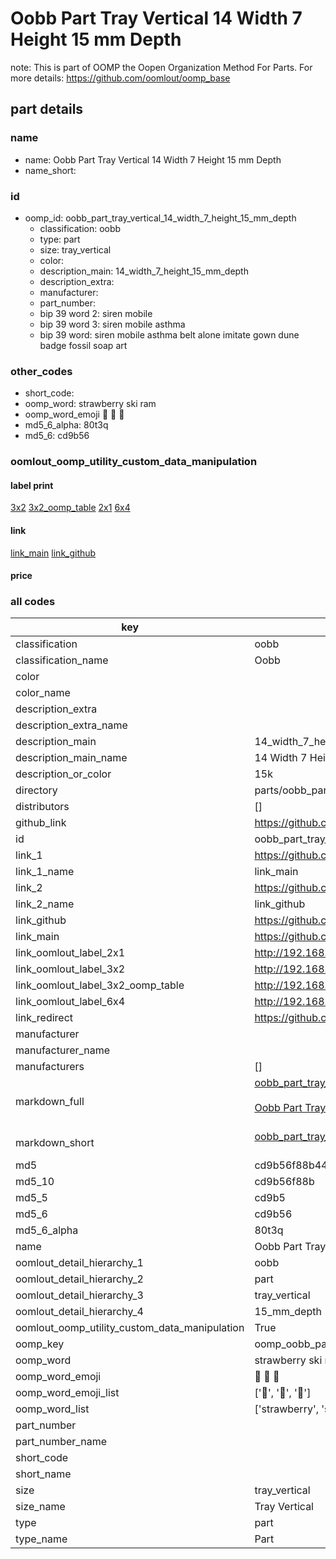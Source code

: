 # Oobb Part Tray Vertical 14 Width 7 Height 15 mm Depth  

note: This is part of OOMP the Oopen Organization Method For Parts. For more details: https://github.com/oomlout/oomp_base

##  part details
  







### name
* name: Oobb Part Tray Vertical 14 Width 7 Height 15 mm Depth
* name_short: 
### id
* oomp_id: oobb_part_tray_vertical_14_width_7_height_15_mm_depth
  * classification: oobb
  * type: part
  * size: tray_vertical
  * color: 
  * description_main: 14_width_7_height_15_mm_depth
  * description_extra: 
  * manufacturer: 
  * part_number: 
  * bip 39 word 2: siren mobile
  * bip 39 word 3: siren mobile asthma
  * bip 39 word: siren mobile asthma belt alone imitate gown dune badge fossil soap art

### other_codes
* short_code: 
* oomp_word: strawberry ski ram
* oomp_word_emoji :strawberry: :ski: :ram:
* md5_6_alpha: 80t3q
* md5_6: cd9b56






### oomlout_oomp_utility_custom_data_manipulation
#### label print
[3x2](http://192.168.1.245:1112/?label=oomp%2080t3q)
[3x2_oomp_table](http://192.168.1.108:1112/?label=oomp%2080t3q)
[2x1](http://192.168.1.242:1112/?label=oomp%2080t3q)
[6x4](http://192.168.1.55:1112/?label=oomp%2080t3q)    

#### link

[link_main](https://github.com/oomlout/oomlout_oomp_version_1_messy/tree/main/parts/oobb_part_tray_vertical_14_width_7_height_15_mm_depth) [link_github](https://github.com/oomlout/oomlout_oomp_version_1_messy/tree/main/parts/oobb_part_tray_vertical_14_width_7_height_15_mm_depth)                             

#### price







### all codes 
| key | value |  
| --- | --- |  
| classification | oobb |  
| classification_name | Oobb |  
| color |  |  
| color_name |  |  
| description_extra |  |  
| description_extra_name |  |  
| description_main | 14_width_7_height_15_mm_depth |  
| description_main_name | 14 Width 7 Height 15 mm Depth |  
| description_or_color | 15k |  
| directory | parts/oobb_part_tray_vertical_14_width_7_height_15_mm_depth |  
| distributors | [] |  
| github_link | https://github.com/oomlout/oomlout_oomp_part_src/tree/main/parts/oobb_part_tray_vertical_14_width_7_height_15_mm_depth |  
| id | oobb_part_tray_vertical_14_width_7_height_15_mm_depth |  
| link_1 | https://github.com/oomlout/oomlout_oomp_version_1_messy/tree/main/parts/oobb_part_tray_vertical_14_width_7_height_15_mm_depth |  
| link_1_name | link_main |  
| link_2 | https://github.com/oomlout/oomlout_oomp_version_1_messy/tree/main/parts/oobb_part_tray_vertical_14_width_7_height_15_mm_depth |  
| link_2_name | link_github |  
| link_github | https://github.com/oomlout/oomlout_oomp_version_1_messy/tree/main/parts/oobb_part_tray_vertical_14_width_7_height_15_mm_depth |  
| link_main | https://github.com/oomlout/oomlout_oomp_version_1_messy/tree/main/parts/oobb_part_tray_vertical_14_width_7_height_15_mm_depth |  
| link_oomlout_label_2x1 | http://192.168.1.242:1112/?label=oomp%2080t3q |  
| link_oomlout_label_3x2 | http://192.168.1.245:1112/?label=oomp%2080t3q |  
| link_oomlout_label_3x2_oomp_table | http://192.168.1.108:1112/?label=oomp%2080t3q |  
| link_oomlout_label_6x4 | http://192.168.1.55:1112/?label=oomp%2080t3q |  
| link_redirect | https://github.com/oomlout/oomlout_oomp_version_1_messy/tree/main/parts/oobb_part_tray_vertical_14_width_7_height_15_mm_depth |  
| manufacturer |  |  
| manufacturer_name |  |  
| manufacturers | [] |  
| markdown_full | [oobb_part_tray_vertical_14_width_7_height_15_mm_depth](none)<br>[](none)<br>[Oobb Part Tray Vertical 14 Width 7 Height 15 Mm Depth](none)<br><br> |  
| markdown_short | [oobb_part_tray_vertical_14_width_7_height_15_mm_depth](none)<br><br> |  
| md5 | cd9b56f88b440ca5c583714e1c239e4b |  
| md5_10 | cd9b56f88b |  
| md5_5 | cd9b5 |  
| md5_6 | cd9b56 |  
| md5_6_alpha | 80t3q |  
| name | Oobb Part Tray Vertical 14 Width 7 Height 15 mm Depth |  
| oomlout_detail_hierarchy_1 | oobb |  
| oomlout_detail_hierarchy_2 | part |  
| oomlout_detail_hierarchy_3 | tray_vertical |  
| oomlout_detail_hierarchy_4 | 15_mm_depth |  
| oomlout_oomp_utility_custom_data_manipulation | True |  
| oomp_key | oomp_oobb_part_tray_vertical_14_width_7_height_15_mm_depth |  
| oomp_word | strawberry ski ram |  
| oomp_word_emoji | :strawberry: :ski: :ram: |  
| oomp_word_emoji_list | [':strawberry:', ':ski:', ':ram:'] |  
| oomp_word_list | ['strawberry', 'ski', 'ram'] |  
| part_number |  |  
| part_number_name |  |  
| short_code |  |  
| short_name |  |  
| size | tray_vertical |  
| size_name | Tray Vertical |  
| type | part |  
| type_name | Part |  
